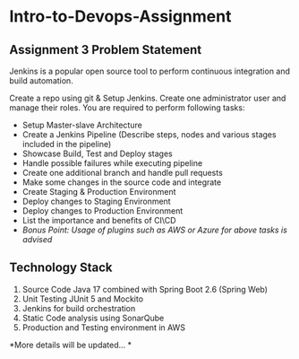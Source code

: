 # Intro-to-Devops-Assignment

## Assignment 3 Problem Statement

Jenkins is a popular open source tool to perform continuous integration and build automation.

Create a repo using git & Setup Jenkins. Create one administrator user and manage their roles. 
You are required to perform following tasks:
* Setup Master-slave Architecture
* Create a Jenkins Pipeline (Describe steps, nodes and various stages included in the pipeline)
* Showcase Build, Test and Deploy stages
* Handle possible failures while executing pipeline
* Create one additional branch and handle pull requests
* Make some changes in the source code and integrate
* Create Staging & Production Environment
* Deploy changes to Staging Environment
* Deploy changes to Production Environment
* List the importance and benefits of CI\CD
* *Bonus Point: Usage of plugins such as AWS or Azure for above tasks is advised*

## Technology Stack

1. Source Code Java 17 combined with Spring Boot 2.6 (Spring Web)
2. Unit Testing JUnit 5 and Mockito
3. Jenkins for build orchestration
4. Static Code analysis using SonarQube
5. Production and Testing environment in AWS

*More details will be updated... *
